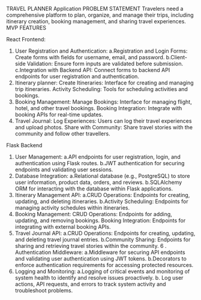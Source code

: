 TRAVEL PLANNER Application
PROBLEM STATEMENT
Travelers need a comprehensive platform to plan, organize, and manage their trips, including itinerary creation, booking management, and sharing travel experiences.
MVP FEATURES

React Frontend:
1. User Registration and Authentication:
a.Registration and Login Forms: Create forms with fields for username, email, and password.
b.Client-side Validation: Ensure form inputs are validated before submission.
c.Integration with Backend API: Connect forms to backend API endpoints for user registration and authentication.
2. Itinerary planner:
Create Itineraries: Interface for creating and managing trip itineraries.
Activity Scheduling: Tools for scheduling activities and bookings.
3. Booking Management:
Manage Bookings: Interface for managing flight, hotel, and other travel bookings.
Booking Integration: Integrate with booking APIs for real-time updates.
4. Travel Journal:
Log Experiences: Users can log their travel experiences and upload photos.
Share with Community: Share travel stories with the community and follow other travellers.


Flask Backend
1. User Management:
a.API endpoints for user registration, login, and authentication using Flask routes.
b.JWT authentication for securing endpoints and validating user sessions.
2. Database Integration:
a.Relational database (e.g., PostgreSQL) to store user information, product data, orders, and reviews.
b.SQLAlchemy ORM for interacting with the database within Flask applications.
3. Itinerary Management API:
a.CRUD Operations: Endpoints for creating, updating, and deleting itineraries.
b.Activity Scheduling: Endpoints for managing activity schedules within itineraries.
4. Booking Management:
CRUD Operations: Endpoints for adding, updating, and removing bookings.
Booking Integration: Endpoints for integrating with external booking APIs.
5. Travel Journal API:
a.CRUD Operations: Endpoints for creating, updating, and deleting travel journal entries.
b.Community Sharing: Endpoints for sharing and retrieving travel stories within the community.
6 . Authentication Middleware:
a.Middleware for securing API endpoints and validating user authentication using JWT tokens.
b.Decorators to enforce authentication requirements for accessing protected resources.
7. Logging and Monitoring:
a.Logging of critical events and monitoring of system health to identify and resolve issues proactively.
b. Log user actions, API requests, and errors to track system activity and troubleshoot problems.

